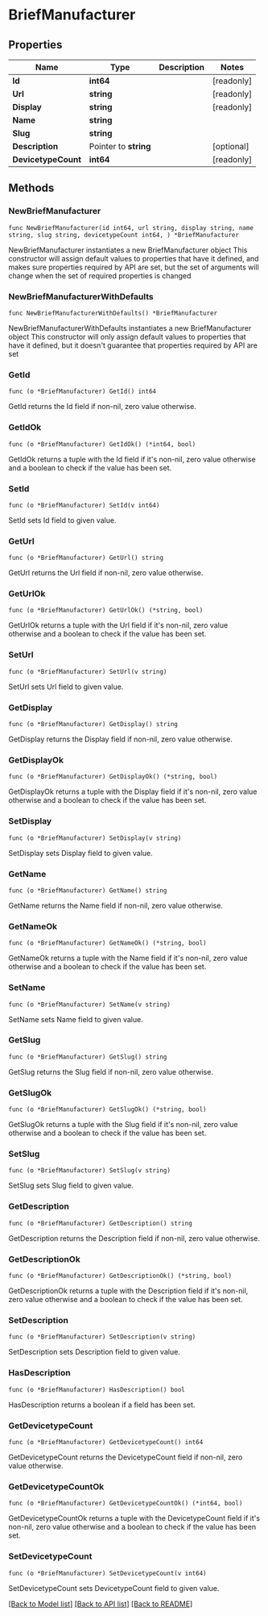 # BriefManufacturer

## Properties

Name | Type | Description | Notes
------------ | ------------- | ------------- | -------------
**Id** | **int64** |  | [readonly] 
**Url** | **string** |  | [readonly] 
**Display** | **string** |  | [readonly] 
**Name** | **string** |  | 
**Slug** | **string** |  | 
**Description** | Pointer to **string** |  | [optional] 
**DevicetypeCount** | **int64** |  | [readonly] 

## Methods

### NewBriefManufacturer

`func NewBriefManufacturer(id int64, url string, display string, name string, slug string, devicetypeCount int64, ) *BriefManufacturer`

NewBriefManufacturer instantiates a new BriefManufacturer object
This constructor will assign default values to properties that have it defined,
and makes sure properties required by API are set, but the set of arguments
will change when the set of required properties is changed

### NewBriefManufacturerWithDefaults

`func NewBriefManufacturerWithDefaults() *BriefManufacturer`

NewBriefManufacturerWithDefaults instantiates a new BriefManufacturer object
This constructor will only assign default values to properties that have it defined,
but it doesn't guarantee that properties required by API are set

### GetId

`func (o *BriefManufacturer) GetId() int64`

GetId returns the Id field if non-nil, zero value otherwise.

### GetIdOk

`func (o *BriefManufacturer) GetIdOk() (*int64, bool)`

GetIdOk returns a tuple with the Id field if it's non-nil, zero value otherwise
and a boolean to check if the value has been set.

### SetId

`func (o *BriefManufacturer) SetId(v int64)`

SetId sets Id field to given value.


### GetUrl

`func (o *BriefManufacturer) GetUrl() string`

GetUrl returns the Url field if non-nil, zero value otherwise.

### GetUrlOk

`func (o *BriefManufacturer) GetUrlOk() (*string, bool)`

GetUrlOk returns a tuple with the Url field if it's non-nil, zero value otherwise
and a boolean to check if the value has been set.

### SetUrl

`func (o *BriefManufacturer) SetUrl(v string)`

SetUrl sets Url field to given value.


### GetDisplay

`func (o *BriefManufacturer) GetDisplay() string`

GetDisplay returns the Display field if non-nil, zero value otherwise.

### GetDisplayOk

`func (o *BriefManufacturer) GetDisplayOk() (*string, bool)`

GetDisplayOk returns a tuple with the Display field if it's non-nil, zero value otherwise
and a boolean to check if the value has been set.

### SetDisplay

`func (o *BriefManufacturer) SetDisplay(v string)`

SetDisplay sets Display field to given value.


### GetName

`func (o *BriefManufacturer) GetName() string`

GetName returns the Name field if non-nil, zero value otherwise.

### GetNameOk

`func (o *BriefManufacturer) GetNameOk() (*string, bool)`

GetNameOk returns a tuple with the Name field if it's non-nil, zero value otherwise
and a boolean to check if the value has been set.

### SetName

`func (o *BriefManufacturer) SetName(v string)`

SetName sets Name field to given value.


### GetSlug

`func (o *BriefManufacturer) GetSlug() string`

GetSlug returns the Slug field if non-nil, zero value otherwise.

### GetSlugOk

`func (o *BriefManufacturer) GetSlugOk() (*string, bool)`

GetSlugOk returns a tuple with the Slug field if it's non-nil, zero value otherwise
and a boolean to check if the value has been set.

### SetSlug

`func (o *BriefManufacturer) SetSlug(v string)`

SetSlug sets Slug field to given value.


### GetDescription

`func (o *BriefManufacturer) GetDescription() string`

GetDescription returns the Description field if non-nil, zero value otherwise.

### GetDescriptionOk

`func (o *BriefManufacturer) GetDescriptionOk() (*string, bool)`

GetDescriptionOk returns a tuple with the Description field if it's non-nil, zero value otherwise
and a boolean to check if the value has been set.

### SetDescription

`func (o *BriefManufacturer) SetDescription(v string)`

SetDescription sets Description field to given value.

### HasDescription

`func (o *BriefManufacturer) HasDescription() bool`

HasDescription returns a boolean if a field has been set.

### GetDevicetypeCount

`func (o *BriefManufacturer) GetDevicetypeCount() int64`

GetDevicetypeCount returns the DevicetypeCount field if non-nil, zero value otherwise.

### GetDevicetypeCountOk

`func (o *BriefManufacturer) GetDevicetypeCountOk() (*int64, bool)`

GetDevicetypeCountOk returns a tuple with the DevicetypeCount field if it's non-nil, zero value otherwise
and a boolean to check if the value has been set.

### SetDevicetypeCount

`func (o *BriefManufacturer) SetDevicetypeCount(v int64)`

SetDevicetypeCount sets DevicetypeCount field to given value.



[[Back to Model list]](../README.md#documentation-for-models) [[Back to API list]](../README.md#documentation-for-api-endpoints) [[Back to README]](../README.md)


